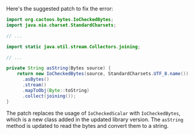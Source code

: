 Here's the suggested patch to fix the error:

```java
import org.cactoos.bytes.IoCheckedBytes;
import java.nio.charset.StandardCharsets;

// ...

import static java.util.stream.Collectors.joining;

// ...

private String asString(Bytes source) {
    return new IoCheckedBytes(source, StandardCharsets.UTF_8.name())
      .asBytes()
      .stream()
      .mapToObj(Byte::toString)
      .collect(joining());
}
```

The patch replaces the usage of `IoCheckedScalar` with `IoCheckedBytes`, which is a new class added in the updated library version. The `asString` method is updated to read the bytes and convert them to a string.